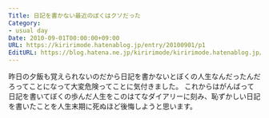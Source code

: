 ```yaml
---
Title: 日記を書かない最近のぼくはクソだった
Category:
- usual day
Date: 2010-09-01T00:00:00+09:00
URL: https://kiririmode.hatenablog.jp/entry/20100901/p1
EditURL: https://blog.hatena.ne.jp/kiririmode/kiririmode.hatenablog.jp/atom/entry/8454420450078211640
---
```



昨日の夕飯も覚えられないのだから日記を書かないとぼくの人生なんだったんだろってことになって大変危険ってことに気付きました。
これからはがんばって日記を書いてぼくの歩んだ人生をこのはてなダイアリーに刻み、恥ずかしい日記を書いたことを人生末期に死ぬほど後悔しようと思います。
